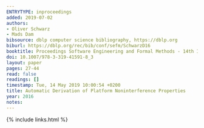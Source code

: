 ```yaml
---
ENTRYTYPE: inproceedings
added: 2019-07-02
authors:
- Oliver Schwarz
- Mads Dam
bibsource: dblp computer science bibliography, https://dblp.org
biburl: https://dblp.org/rec/bib/conf/sefm/SchwarzD16
booktitle: Proceedings Software Engineering and Formal Methods - 14th International Conference, SEFM 2016
doi: 10.1007/978-3-319-41591-8_3
layout: paper
pages: 27-44
read: false
readings: []
timestamp: Tue, 14 May 2019 10:00:54 +0200
title: Automatic Derivation of Platform Noninterference Properties
year: 2016
notes:
---
```

{% include links.html %}
